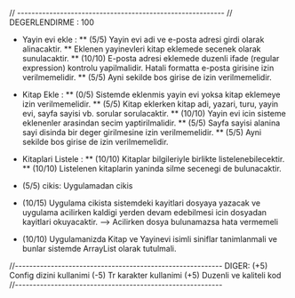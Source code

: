 // ----------------------------------------------------------
// DEGERLENDIRME : 100

* Yayin evi ekle : 
** (5/5) Yayin evi adi ve e-posta adresi girdi olarak alinacaktir. 
** Eklenen yayinevleri kitap eklemede secenek olarak sunulacaktir. 
** (10/10) E-posta adresi eklemede duzenli ifade (regular expression) kontrolu yapilmalidir. Hatali formatta e-posta girisine izin verilmemelidir. 
** (5/5) Ayni sekilde bos girise de izin verilmemelidir.

* Kitap Ekle : 
** (0/5) Sistemde eklenmis yayin evi yoksa kitap eklemeye izin verilmemelidir. 
** (5/5) Kitap eklerken kitap adi, yazari, turu, yayin evi, sayfa sayisi vb. sorular sorulacaktir. 
** (10/10) Yayin evi icin sisteme eklenenler arasindan secim yaptirilmalidir. 
** (5/5) Sayfa sayisi alanina sayi disinda bir deger girilmesine izin verilmemelidir. 
** (5/5) Ayni sekilde bos girise de izin verilmemelidir.

* Kitaplari Listele : 
** (10/10) Kitaplar bilgileriyle birlikte listelenebilecektir. 
** (10/10) Listelenen kitaplarin yaninda silme secenegi de bulunacaktir.

* (5/5) cikis: Uygulamadan cikis

* (10/15) Uygulama cikista sistemdeki kayitlari dosyaya yazacak ve uygulama acilirken kaldigi yerden devam edebilmesi icin dosyadan kayitlari okuyacaktir.
--> Acilirken dosya bulunamazsa hata vermemeli

* (10/10) Uygulamanizda Kitap ve Yayinevi isimli siniflar tanimlanmali ve bunlar sistemde ArrayList olarak tutulmali.

//----------------------------------------------------------
DIGER:
(+5) Config dizini kullanimi
(-5) Tr karakter kullanimi
(+5) Duzenli ve kaliteli kod
//----------------------------------------------------------